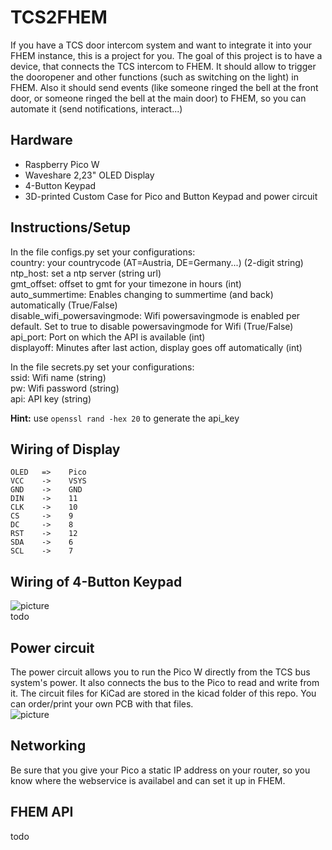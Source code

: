 # TCS2FHEM

If you have a TCS door intercom system and want to integrate it into your FHEM instance, this is a project for you. The goal of this project is to have a device, that connects the TCS intercom to FHEM. It should allow to trigger the dooropener and other functions (such as switching on the light) in FHEM. Also it should send events (like someone ringed the bell at the front door, or someone ringed the bell at the main door) to FHEM, so you can automate it (send notifications, interact...)  

## Hardware  
* Raspberry Pico W  
* Waveshare 2,23" OLED Display  
* 4-Button Keypad  
* 3D-printed Custom Case for Pico and Button Keypad and power circuit

## Instructions/Setup
In the file configs.py set your configurations:  
country: your countrycode (AT=Austria, DE=Germany...) (2-digit string)  
ntp_host: set a ntp server (string url)  
gmt_offset: offset to gmt for your timezone in hours (int)  
auto_summertime: Enables changing to summertime (and back) automatically (True/False)  
disable_wifi_powersavingmode: Wifi powersavingmode is enabled per default. Set to true to disable powersavingmode for Wifi (True/False)  
api_port: Port on which the API is available (int)  
displayoff: Minutes after last action, display goes off automatically (int)

In the file secrets.py set your configurations:  
ssid: Wifi name (string)  
pw: Wifi password (string)  
api: API key (string)  

**Hint:** use `openssl rand -hex 20` to generate the api_key

## Wiring of Display
```
OLED   =>    Pico  
VCC    ->    VSYS  
GND    ->    GND  
DIN    ->    11  
CLK    ->    10  
CS     ->    9  
DC     ->    8  
RST    ->    12  
SDA    ->    6  
SCL    ->    7   
```

## Wiring of 4-Button Keypad
![picture](https://git.kmpr.at/kamp/TCS2FHEM/raw/branch/main/docs/4-key-pad-connector.png)  
todo

## Power circuit
The power circuit allows you to run the Pico W directly from the TCS bus system's power. It also connects the bus to the Pico to read and write from it. The circuit files for KiCad are stored in the kicad folder of this repo. You can order/print your own PCB with that files.  
![picture](https://git.kmpr.at/kamp/TCS2FHEM/raw/branch/main/docs/pico_tcs.png)  

## Networking
Be sure that you give your Pico a static IP address on your router, so you know where the webservice is availabel and can set it up in FHEM.

## FHEM API
todo